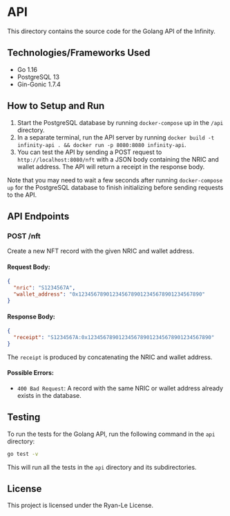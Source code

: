 # API

This directory contains the source code for the Golang API of the Infinity.


## Technologies/Frameworks Used
- Go 1.16
- PostgreSQL 13
- Gin-Gonic 1.7.4


## How to Setup and Run
1. Start the PostgreSQL database by running `docker-compose` up in the `/api` directory.
2. In a separate terminal, run the API server by running `docker build -t infinity-api . && docker run -p 8080:8080 infinity-api`.
3. You can test the API by sending a POST request to `http://localhost:8080/nft` with a JSON body containing the NRIC and wallet address. The API will return a receipt in the response body.

Note that you may need to wait a few seconds after running `docker-compose up` for the PostgreSQL database to finish initializing before sending requests to the API.


## API Endpoints

### POST /nft
Create a new NFT record with the given NRIC and wallet address.

#### Request Body:
```json
{
  "nric": "S1234567A",
  "wallet_address": "0x1234567890123456789012345678901234567890"
}
```

#### Response Body:
```json
{
  "receipt": "S1234567A:0x1234567890123456789012345678901234567890"
}
```

The `receipt` is produced by concatenating the NRIC and wallet address.

#### Possible Errors:
- `400 Bad Request`: A record with the same NRIC or wallet address already exists in the database.


## Testing
To run the tests for the Golang API, run the following command in the `api` directory:
```sh
go test -v
```

This will run all the tests in the `api` directory and its subdirectories.


## License
This project is licensed under the Ryan-Le License.
